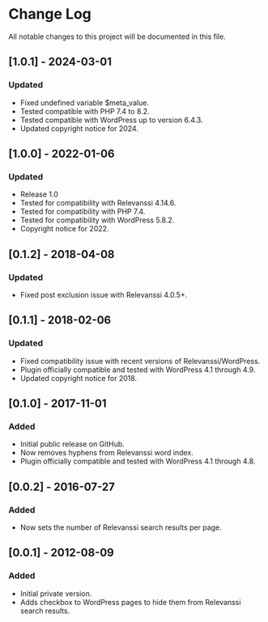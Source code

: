 # Change Log
All notable changes to this project will be documented in this file.

## [1.0.1] - 2024-03-01
### Updated
- Fixed undefined variable $meta_value.
- Tested compatible with PHP 7.4 to 8.2.
- Tested compatible with WordPress up to version 6.4.3.
- Updated copyright notice for 2024.

## [1.0.0] - 2022-01-06
### Updated
- Release 1.0
- Tested for compatibility with Relevanssi 4.14.6.
- Tested for compatibility with PHP 7.4.
- Tested for compatibility with WordPress 5.8.2.
- Copyright notice for 2022.

## [0.1.2] - 2018-04-08
### Updated
- Fixed post exclusion issue with Relevanssi 4.0.5+.

## [0.1.1] - 2018-02-06
### Updated
- Fixed compatibility issue with recent versions of Relevanssi/WordPress.
- Plugin officially compatible and tested with WordPress 4.1 through 4.9.
- Updated copyright notice for 2018.

## [0.1.0] - 2017-11-01
### Added
- Initial public release on GitHub.
- Now removes hyphens from Relevanssi word index.
- Plugin officially compatible and tested with WordPress 4.1 through 4.8.

## [0.0.2] - 2016-07-27
### Added
- Now sets the number of Relevanssi search results per page.

## [0.0.1] - 2012-08-09
### Added
- Initial private version.
- Adds checkbox to WordPress pages to hide them from Relevanssi search results.
